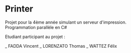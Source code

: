 Printer
=======

Projet pour la 4ème année simulant un serveur d'impression. Programmation parallèle en C#

Etudiant participant au projet :

_ FADDA Vincent
_ LORENZATO Thomas
_ WATTEZ Félix
